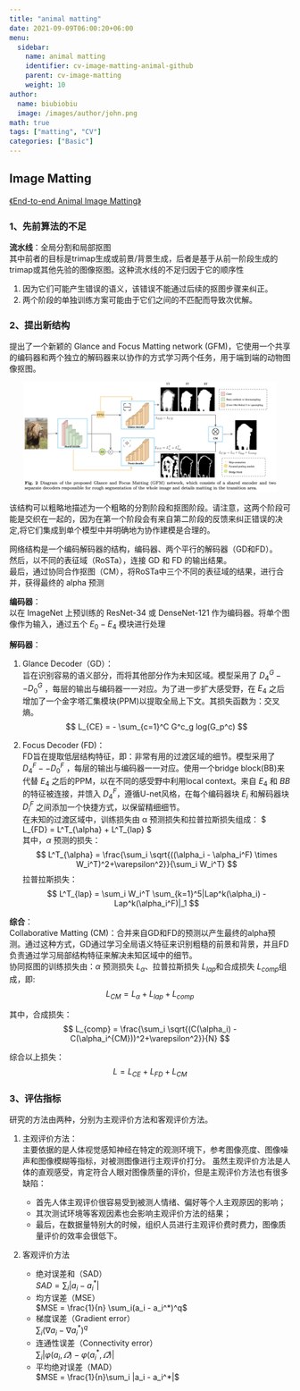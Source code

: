 ```yaml
---
title: "animal matting"
date: 2021-09-09T06:00:20+06:00
menu:
  sidebar:
    name: animal matting
    identifier: cv-image-matting-animal-github
    parent: cv-image-matting
    weight: 10
author:
  name: biubiobiu
  image: /images/author/john.png
math: true
tags: ["matting", "CV"]
categories: ["Basic"]
---
```


## Image Matting

<a href="https://browse.arxiv.org/pdf/2010.16188.pdf" target="bland">《End-to-end Animal Image Matting》</a> <br>

### 1、先前算法的不足

**流水线**：全局分割和局部抠图<br>
其中前者的目标是trimap生成或前景/背景生成，后者是基于从前一阶段生成的trimap或其他先验的图像抠图。这种流水线的不足归因于它的顺序性<br>
1. 因为它们可能产生错误的语义，该错误不能通过后续的抠图步骤来纠正。
2. 两个阶段的单独训练方案可能由于它们之间的不匹配而导致次优解。

### 2、提出新结构

提出了一个新颖的 Glance and Focus Matting network (GFM)，它使用一个共享的编码器和两个独立的解码器来以协作的方式学习两个任务，用于端到端的动物图像抠图。
<p align="center"><img src="/datasets/posts/cnn/animal_matting_0.png" width=90% height=90%></p>

该结构可以粗略地描述为一个粗略的分割阶段和抠图阶段。请注意，这两个阶段可能是交织在一起的，因为在第一个阶段会有来自第二阶段的反馈来纠正错误的决定,将它们集成到单个模型中并明确地为协作建模是合理的。

网络结构是一个编码解码器的结构，编码器、两个平行的解码器（GD和FD）。<br>
然后，以不同的表征域（RoSTa），连接 GD 和 FD 的输出结果。<br>
最后，通过协同合作抠图（CM），将RoSTa中三个不同的表征域的结果，进行合并，获得最终的 alpha 预测<br>

**编码器**：<br>
以在 ImageNet 上预训练的 ResNet-34 或 DenseNet-121 作为编码器。将单个图像作为输入，通过五个 $E_0 - E_4$ 模块进行处理

**解码器**：<br>
1. Glance Decoder（GD）：<br>
旨在识别容易的语义部分，而将其他部分作为未知区域。模型采用了 $D^G_4 -- D^G_0$ ，每层的输出与编码器一一对应。为了进一步扩大感受野，在 $E_4$ 之后增加了一个金字塔汇集模块(PPM)以提取全局上下文。其损失函数为：交叉熵。
$$
L_{CE} = - \sum_{c=1}^C G^c_g log(G_p^c)
$$

2. Focus Decoder (FD)：<br>
FD旨在提取低层结构特征，即：非常有用的过渡区域的细节。模型采用了 $D^F_4 -- D^F_0$ ，每层的输出与编码器一一对应。使用一个bridge block(BB)来代替 $E_4$ 之后的PPM，以在不同的感受野中利用local context。来自 $E_4$ 和 $BB$ 的特征被连接，并馈入 $D^F_4$，遵循U-net风格，在每个编码器块 $E_i$ 和解码器块 $D^F_i$ 之间添加一个快捷方式，以保留精细细节。<br>
在未知的过渡区域中，训练损失由 α 预测损失和拉普拉斯损失组成： $ L_{FD} = L^T_{\alpha} + L^T_{lap} $ <br>
其中，$\alpha$ 预测的损失：
$$
L^T_{\alpha} = \frac{\sum_i \sqrt{((\alpha_i - \alpha_i^F) \times W_i^T)^2+\varepsilon^2}}{\sum_i W_i^T}
$$
拉普拉斯损失：
$$
L^T_{lap} = \sum_i W_i^T \sum_{k=1}^5|Lap^k(\alpha_i) - Lap^k(\alpha_i^F)|_1
$$

**综合**：<br>
Collaborative Matting (CM)：合并来自GD和FD的预测以产生最终的alpha预测。通过这种方式，GD通过学习全局语义特征来识别粗糙的前景和背景，并且FD负责通过学习局部结构特征来解决未知区域中的细节。<br>
协同抠图的训练损失由：$\alpha$ 预测损失 $L_{\alpha}$、拉普拉斯损失 $L_{lap}$和合成损失 $L_{comp}$组成，即: 
$$
L_{CM} = L_{\alpha} + L_{lap} + L_{comp}
$$

其中，合成损失：
$$
L_{comp} = \frac{\sum_i \sqrt{(C(\alpha_i) - C(\alpha_i^{CM}))^2+\varepsilon^2}}{N}
$$

综合以上损失：
$$
L = L_{CE} + L_{FD} + L_{CM}
$$


### 3、评估指标
研究的方法由两种，分别为主观评价方法和客观评价方法。
1. 主观评价方法：<br>
主要依据的是人体视觉感知神经在特定的观测环境下，参考图像亮度、图像噪声和图像模糊等指标，对被测图像进行主观评价打分。
虽然主观评价方法是人体的直观感受，肯定符合人眼对图像质量的评价，但是主观评价方法也有很多缺陷：
    * 首先人体主观评价很容易受到被测人情绪、偏好等个人主观原因的影响；
    * 其次测试环境等客观因素也会影响主观评价方法的结果；
    * 最后，在数据量特别大的时候，组织人员进行主观评价费时费力，图像质量评价的效率会很低下。

2. 客观评价方法<br>
    * 绝对误差和（SAD）<br> $SAD = \sum_i |a_i - a_i^*|$
    * 均方误差（MSE）<br> $MSE = \frac{1}{n} \sum_i(a_i - a_i^*)^q$
    * 梯度误差（Gradient error）<br> $\sum_i(\nabla a_i - \nabla a_i^*)^q$
    * 连通性误差（Connectivity error）<br> $\sum_i| \varphi(a_i, \varOmega) -  \varphi(a_i^*, \varOmega)|$
    * 平均绝对误差（MAD）<br>  $MSE = \frac{1}{n}\sum_i |a_i - a_i^*|$


